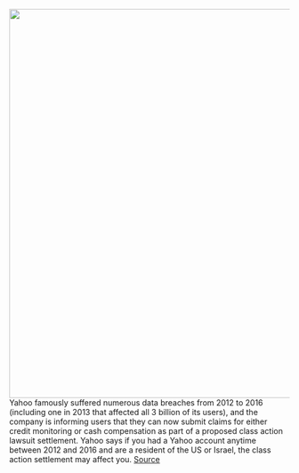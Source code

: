 <img src='https://cdn.vox-cdn.com/thumbor/ZH6rXmmkB5mEg0hpYTLUIF1jzXA=/0x0:5000x3333/1200x800/filters:focal(2100x1267:2900x2067)/cdn.vox-cdn.com/uploads/chorus_image/image/66249487/1175965954.jpg.0.jpg' width='700px' /><br/>
Yahoo famously suffered numerous data breaches from 2012 to 2016 (including one in 2013 that affected all 3 billion of its users), and the company is informing users that they can now submit claims for either credit monitoring or cash compensation as part of a proposed class action lawsuit settlement. Yahoo says if you had a Yahoo account anytime between 2012 and 2016 and are a resident of the US or Israel, the class action settlement may affect you.
<a href='https://www.theverge.com/2020/2/4/21122493/yahoo-class-action-settlement-data-breaches'> Source <a/>